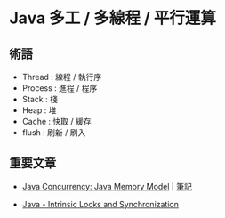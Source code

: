 # Java 多工 / 多線程 / 平行運算

## 術語

- Thread : 線程 / 執行序
- Process : 進程 / 程序
- Stack : 棧
- Heap : 堆
- Cache : 快取 / 緩存
- flush : 刷新 / 刷入

## 重要文章

- [Java Concurrency: Java Memory Model](https://medium.com/javarevisited/java-concurrency-java-memory-model-96e3ac36ec6b) | [筆記](/notes/Java_Concurrency_Java_Memory_Model.md.md)

- [Java - Intrinsic Locks and Synchronization](https://www.logicbig.com/tutorials/core-java-tutorial/java-multi-threading/java-intrinsic-locks.html)